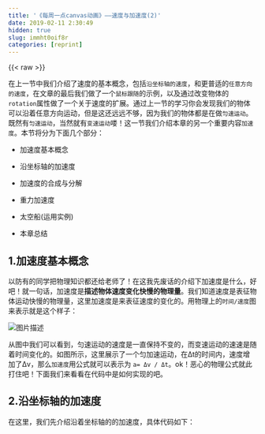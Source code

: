 ```yaml
---
title: '《每周一点canvas动画》——速度与加速度(2)' 
date: 2019-02-11 2:30:49
hidden: true
slug: immht0oif8r
categories: [reprint]
---
```


{{< raw >}}

                    
<p>在上一节中我们介绍了速度的基本概念，包括<code>沿坐标轴的速度</code>，和更普适的<code>任意方向的速度</code>，在文章的最后我们做了一个<code>鼠标跟随</code>的示例，以及通过改变物体的<code>rotation</code>属性做了一个关于速度的扩展。通过上一节的学习你会发现我们的物体可以沿着任意方向运动，但是这还远远不够，因为我们的物体都是在做<code>匀速运动</code>。<br>既然有<code>匀速运动</code>，当然就有<code>变速运动</code>喽！这一节我们介绍本章的另一个重要内容<code>加速度</code>。本节将分为下面几个部分：</p>
<ul>
<li><p>加速度基本概念</p></li>
<li><p>沿坐标轴的加速度</p></li>
<li><p>加速度的合成与分解</p></li>
<li><p>重力加速度</p></li>
<li><p>太空船(运用实例)</p></li>
<li><p>本章总结</p></li>
</ul>
<h2 id="articleHeader0">1.加速度基本概念</h2>
<p>以防有的同学把物理知识都还给老师了！在这我先废话的介绍下加速度是什么，好吧！就一句话，加速度是<strong>描述物体速度变化快慢的物理量</strong>。我们知道速度是表征物体运动快慢的物理量，这里加速度是来表征速度的变化的。用物理上的<code>时间/速度</code>图来表示就是这个样子：</p>
<p><span class="img-wrap"><img data-src="/img/bVvi6l" src="https://static.alili.tech/img/bVvi6l" alt="图片描述" title="图片描述" style="cursor: pointer; display: inline;"></span></p>
<p>从图中我们可以看到，匀速运动的速度是一直保持不变的，而变速运动的速速是随着时间变化的。如图所示，这里展示了一个匀加速运动，在Δt的时间内，速度增加了Δv，那么<code>加速度</code>用公式就可以表示为 <code>a= Δv / Δt</code>。ok！恶心的物理公式就此打住吧！下面我们来看看在代码中是如何实现的吧。</p>
<h2 id="articleHeader1">2.沿坐标轴的加速度</h2>
<p>在这里，我们先介绍沿着坐标轴的的加速度，具体代码如下：</p>
<div class="widget-codetool" style="display:none;">
      <div class="widget-codetool--inner">
      <span class="selectCode code-tool" data-toggle="tooltip" data-placement="top" title="" data-original-title="全选"></span>
      <span type="button" class="copyCode code-tool" data-toggle="tooltip" data-placement="top" data-clipboard-text="<canvas id=&quot;canvas&quot; width=&quot;500&quot; height=&quot;500&quot; style=&quot;background:#000;&quot;>
       your browser not support canvas
   </canvas>
   <script src=&quot;../js/ball.js&quot;></script> //引入工具函数文件
   <script src=&quot;../js/utils.js&quot;></script> //引入球类
   <script>
       window.onload = function(){
           var canvas = document.****getElementById(&quot;canvas&quot;);
           var context = canvas.getContext(&quot;2d&quot;);
           
           var ball = new Ball(20);
           ball.x = canvas.width/6;
           ball.y = canvas.height/6;
           
           var vx = 0, ax = 0.1; //定义初始速度vx, 定义加速度a
           (function drawFrame(){
               window.requestAnimationFrame(drawFrame, canvas);
               context.clearRect(0,0,canvas.width,canvas.height);
               
               vx += ax; //速度每一帧都加上加速度的值
               ball.x += vx;
               ball.draw(context);
           }());
       }
    </script>" title="" data-original-title="复制"></span>
      <span type="button" class="saveToNote code-tool" data-toggle="tooltip" data-placement="top" title="" data-original-title="放进笔记"></span>
      </div>
      </div><pre class="bash hljs"><code class="bash">&lt;canvas id=<span class="hljs-string">"canvas"</span> width=<span class="hljs-string">"500"</span> height=<span class="hljs-string">"500"</span> style=<span class="hljs-string">"background:#000;"</span>&gt;
       your browser not support canvas
   &lt;/canvas&gt;
   &lt;script src=<span class="hljs-string">"../js/ball.js"</span>&gt;&lt;/script&gt; //引入工具函数文件
   &lt;script src=<span class="hljs-string">"../js/utils.js"</span>&gt;&lt;/script&gt; //引入球类
   &lt;script&gt;
       window.onload = <span class="hljs-function"><span class="hljs-title">function</span></span>(){
           var canvas = document.****getElementById(<span class="hljs-string">"canvas"</span>);
           var context = canvas.getContext(<span class="hljs-string">"2d"</span>);
           
           var ball = new Ball(20);
           ball.x = canvas.width/6;
           ball.y = canvas.height/6;
           
           var vx = 0, ax = 0.1; //定义初始速度vx, 定义加速度a
           (<span class="hljs-keyword">function</span> <span class="hljs-function"><span class="hljs-title">drawFrame</span></span>(){
               window.requestAnimationFrame(drawFrame, canvas);
               context.clearRect(0,0,canvas.width,canvas.height);
               
               vx += ax; //速度每一帧都加上加速度的值
               ball.x += vx;
               ball.draw(context);
           }());
       }
    &lt;/script&gt;</code></pre>
<p>在上面的代码中我们首先，定义了速度和加速度，然后在动画循环中让速度每一帧都加上加速度，这样每一帧速度的值都在增加，球的位置相对来说每一帧就会增加的越来越多，反映到动画中就是运动的越来越块。这里我要感谢热心的网友给我推荐的GIF制作工具，让本文不再是干巴巴的文字与图片。废话不多说，上图：</p>
<p><strong>匀速运动</strong><br><span class="img-wrap"><img data-src="/img/bVvi6t" src="https://static.alili.tech/img/bVvi6t" alt="图片描述" title="图片描述" style="cursor: pointer;"></span></p>
<p><strong>加速运动</strong><br><span class="img-wrap"><img data-src="/img/bVvi6w" src="https://static.alili.tech/img/bVvi6w" alt="图片描述" title="图片描述" style="cursor: pointer;"></span></p>
<p>为了效果更加突出，这里放上了匀速运动的图片，与加速运动的图片做了一个对比。在示例代码中小球的运动方向沿着X轴，当然你也可以沿着Y轴，或者两者同时。当你同时在X轴和Y轴定义了加速度，你会发现和任意方向的速度一样，小球会沿着两者合速度的方向移动，这就引出了我们的下一部分--任意方向的加速度。</p>
<h2 id="articleHeader2">3.加速度的合成与分解</h2>
<p>有了前一节关于速度的合成与分解的铺垫，这里就变得很简单了，加速度同样可以像速度那样合成分解。这里我们假设要让小球沿着30度的方向做加速度为0.05的加速运动，具体代码如下：</p>
<div class="widget-codetool" style="display:none;">
      <div class="widget-codetool--inner">
      <span class="selectCode code-tool" data-toggle="tooltip" data-placement="top" title="" data-original-title="全选"></span>
      <span type="button" class="copyCode code-tool" data-toggle="tooltip" data-placement="top" data-clipboard-text="window.onload = function(){
           var canvas = document.getElementById(&quot;canvas&quot;);
           var context = canvas.getContext(&quot;2d&quot;);
           
           var ball = new Ball(20);
           ball.x = 0;
           ball.y = 0;
           
           var vx = 0, vy = 0, //初始速度为0
               ax = 0, ay = 0, //分加速度为0
               angle = 30, //运动方向
               aTotal = 0.05; // 定义加速度的大小
           
           (function drawFrame(){
               window.requestAnimationFrame(drawFrame, canvas);
               context.clearRect(0,0,canvas.width,canvas.height);
               
               //加速度分解
               ax = Math.cos(30 * Math.PI/180)*aTotal;
               ay = Math.sin(30 * Math.PI/180)*aTotal;
               
               vx += ax;
               vy += ay;
         
               ball.x += vx;
               ball.y += vy;
               ball.draw(context);
           }());
       }" title="" data-original-title="复制"></span>
      <span type="button" class="saveToNote code-tool" data-toggle="tooltip" data-placement="top" title="" data-original-title="放进笔记"></span>
      </div>
      </div><pre class="bash hljs"><code class="bash">window.onload = <span class="hljs-function"><span class="hljs-title">function</span></span>(){
           var canvas = document.getElementById(<span class="hljs-string">"canvas"</span>);
           var context = canvas.getContext(<span class="hljs-string">"2d"</span>);
           
           var ball = new Ball(20);
           ball.x = 0;
           ball.y = 0;
           
           var vx = 0, vy = 0, //初始速度为0
               ax = 0, ay = 0, //分加速度为0
               angle = 30, //运动方向
               aTotal = 0.05; // 定义加速度的大小
           
           (<span class="hljs-keyword">function</span> <span class="hljs-function"><span class="hljs-title">drawFrame</span></span>(){
               window.requestAnimationFrame(drawFrame, canvas);
               context.clearRect(0,0,canvas.width,canvas.height);
               
               //加速度分解
               ax = Math.cos(30 * Math.PI/180)*aTotal;
               ay = Math.sin(30 * Math.PI/180)*aTotal;
               
               vx += ax;
               vy += ay;
         
               ball.x += vx;
               ball.y += vy;
               ball.draw(context);
           }());
       }</code></pre>
<p>具体效果如下图所示：</p>
<p><span class="img-wrap"><img data-src="/img/bVvi6y" src="https://static.alili.tech/img/bVvi6y" alt="图片描述" title="图片描述" style="cursor: pointer; display: inline;"></span></p>
<p>与任意方向速度的概念一样，我们设定加速度的大小，以及物体运动的方向。然后再动画循环中，将加速度分解到水平和垂直两个方向，然后让水平速度和垂直速度在每一帧都加上相对应的加速度值，我们就可以得到一个沿任意方向加速(减速)运行的小球。</p>
<h2 id="articleHeader3">4.重力加速度</h2>
<p>在这一部分我们介绍加速度中比较特别的一个 —— 重力加速度。重力加速度其实是由两个物体间的引力形成的，到后面我们专门会有一个章节来介绍万有引力，并且将它运用于我们的动画之中。</p>
<p>对于这个特殊的加速度，我相信你对它应该不会感到陌生，因为在中学的课本中<code>G</code>这个符号不知道出现了多少次。我们需要知道的是，在地球上，任何一个物体从空中下落到地面，它都有一个竖直向下的加速度。</p>
<p>ok！代码时间，我们的题目是：<code>小球从空中自由降落至地面，然后弹起，循环往复，直到它最终速度为零停留在地面</code>。好吧！这次我们先看看模拟出来的效果：</p>
<p><span class="img-wrap"><img data-src="/img/bVvi6C" src="https://static.alili.tech/img/bVvi6C" alt="图片描述" title="图片描述" style="cursor: pointer; display: inline;"></span></p>
<p>具体代码如下：</p>
<div class="widget-codetool" style="display:none;">
      <div class="widget-codetool--inner">
      <span class="selectCode code-tool" data-toggle="tooltip" data-placement="top" title="" data-original-title="全选"></span>
      <span type="button" class="copyCode code-tool" data-toggle="tooltip" data-placement="top" data-clipboard-text="window.onload = function(){
           var canvas = document.getElementById('canvas');
           var context = canvas.getContext('2d');
           
           var ball = new Ball(20, &quot;red&quot;);
               ball.x = canvas.width/2
               ball.y = canvas.height/2 - 200;
               
           var vy = 0,  //初始速度
                gravity = 0.2, //定义重力加速度
                bounce = -0.8; //定义反弹系数
                
           //碰撞检测
           function checkGround(ball){
               if(ball.y + ball.radius > canvas.height){
                   ball.y = canvas.height - ball.radius;
                   vy *= bounce; //速度反向并且减小
               }
           }

           (function drawFramw(){
              window.requestAnimationFrame(drawFramw, canvas);
              context.clearRect(0, 0, canvas.width, canvas.height);
              
              vy += gravity;
              ball.y += vy;
              
              //碰撞检测
              checkGround(ball);
              ball.draw(context);
           }());
   }" title="" data-original-title="复制"></span>
      <span type="button" class="saveToNote code-tool" data-toggle="tooltip" data-placement="top" title="" data-original-title="放进笔记"></span>
      </div>
      </div><pre class="bash hljs"><code class="bash">window.onload = <span class="hljs-function"><span class="hljs-title">function</span></span>(){
           var canvas = document.getElementById(<span class="hljs-string">'canvas'</span>);
           var context = canvas.getContext(<span class="hljs-string">'2d'</span>);
           
           var ball = new Ball(20, <span class="hljs-string">"red"</span>);
               ball.x = canvas.width/2
               ball.y = canvas.height/2 - 200;
               
           var vy = 0,  //初始速度
                gravity = 0.2, //定义重力加速度
                bounce = -0.8; //定义反弹系数
                
           //碰撞检测
           <span class="hljs-keyword">function</span> checkGround(ball){
               <span class="hljs-keyword">if</span>(ball.y + ball.radius &gt; canvas.height){
                   ball.y = canvas.height - ball.radius;
                   vy *= bounce; //速度反向并且减小
               }
           }

           (<span class="hljs-keyword">function</span> <span class="hljs-function"><span class="hljs-title">drawFramw</span></span>(){
              window.requestAnimationFrame(drawFramw, canvas);
              context.clearRect(0, 0, canvas.width, canvas.height);
              
              vy += gravity;
              ball.y += vy;
              
              //碰撞检测
              checkGround(ball);
              ball.draw(context);
           }());
   }</code></pre>
<p>在这段代码中，除了本章介绍的内容，还包括部分下一章会介绍的内容，但是以你们的聪明才智我相信这完全是小菜一碟，对吧！我们在初始化阶段定义了在Y轴方向的初始速度<code>vy</code>, 还有重力加速度<code>gravity</code>, 以及一个反弹系数<code>bounce</code>。这里面我们做了一个简单的碰撞检测，当小球下落到地面(也就是canvas画布的底部)，它的位置为 <code>canvas.height - ball.radius</code>，并且此时速度反弹，方向向上。然后再循环动画中调用碰撞检测函数，这样就出现了落地反弹的效果，至于为什么会最后停留在地面上，那是因为<code>bounce</code>是个小数，每碰撞一次<code>vy</code> 都会减小。好了，这只是一个简单的动画，我就不费嘴皮子了。</p>
<h2 id="articleHeader4">5.太空船</h2>
<p>在这个实例中我们要达到的效果是：<strong>通过键盘上的方向键控制太空船朝着不同的方向运动</strong>。在这里我们需要新建一个<code>spaceShip.js</code>类文件，值得注意的是加上该文件你的js文件夹中应该包含了以下四个文件：</p>
<ul>
<li><p>utils.js</p></li>
<li><p>arrow.js</p></li>
<li><p>ball.js</p></li>
<li><p>ship.js</p></li>
</ul>
<p>ship.js文件的代码如下：</p>
<div class="widget-codetool" style="display:none;">
      <div class="widget-codetool--inner">
      <span class="selectCode code-tool" data-toggle="tooltip" data-placement="top" title="" data-original-title="全选"></span>
      <span type="button" class="copyCode code-tool" data-toggle="tooltip" data-placement="top" data-clipboard-text="spaceShip.js文件

    function SpaceShip(){
      this.x = 0;
      this.y = 0;
      this.width = 25;
      this.height = 25;
      this.rotation = 0;
      this.showFlame = false;
    }

    SpaceShip.prototype.draw = function(context){
        context.save();
        context.beginPath();
        context.translate(this.x, this.y);
        context.rotate(this.rotation);
        context.strokeStyle = &quot;#ffffff&quot;;
        context.moveTo(10, 0);
        context.lineTo(-10, 10);
        context.lineTo(-5, 0);
        context.lineTo(-10, -10);
        context.lineTo(10, 0);
        context.closePath();
        context.stroke();
        if(this.showFlame == true){
            context.save()
            context.beginPath();
            context.strokeStyle = &quot;#f69&quot;;
            context.moveTo(-7.5, -5);
            context.lineTo(-15, 0);
            context.lineTo(-7.5, 5);
            context.stroke();
            context.restore();
        }
        context.restore();
    }" title="" data-original-title="复制"></span>
      <span type="button" class="saveToNote code-tool" data-toggle="tooltip" data-placement="top" title="" data-original-title="放进笔记"></span>
      </div>
      </div><pre class="bash hljs"><code class="bash">spaceShip.js文件

    <span class="hljs-keyword">function</span> <span class="hljs-function"><span class="hljs-title">SpaceShip</span></span>(){
      this.x = 0;
      this.y = 0;
      this.width = 25;
      this.height = 25;
      this.rotation = 0;
      this.showFlame = <span class="hljs-literal">false</span>;
    }

    SpaceShip.prototype.draw = <span class="hljs-keyword">function</span>(context){
        context.save();
        context.beginPath();
        context.translate(this.x, this.y);
        context.rotate(this.rotation);
        context.strokeStyle = <span class="hljs-string">"#ffffff"</span>;
        context.moveTo(10, 0);
        context.lineTo(-10, 10);
        context.lineTo(-5, 0);
        context.lineTo(-10, -10);
        context.lineTo(10, 0);
        context.closePath();
        context.stroke();
        <span class="hljs-keyword">if</span>(this.showFlame == <span class="hljs-literal">true</span>){
            context.save()
            context.beginPath();
            context.strokeStyle = <span class="hljs-string">"#f69"</span>;
            context.moveTo(-7.5, -5);
            context.lineTo(-15, 0);
            context.lineTo(-7.5, 5);
            context.stroke();
            context.restore();
        }
        context.restore();
    }</code></pre>
<p>效果图如下：</p>
<p><span class="img-wrap"><img data-src="/img/bVvi6F" src="https://static.alili.tech/img/bVvi6F" alt="图片描述" title="图片描述" style="cursor: pointer; display: inline;"></span></p>
<p>具体代码如下：</p>
<div class="widget-codetool" style="display:none;">
      <div class="widget-codetool--inner">
      <span class="selectCode code-tool" data-toggle="tooltip" data-placement="top" title="" data-original-title="全选"></span>
      <span type="button" class="copyCode code-tool" data-toggle="tooltip" data-placement="top" data-clipboard-text=" <canvas id=&quot;canvas&quot; width=&quot;1000&quot; height=&quot;500&quot; style=&quot;background:#000;&quot;>
       your browser not support canvas
   </canvas>
   <script src=&quot;../js/utils.js&quot;></script>
   <script src=&quot;../js/spaceship.js&quot;></script>
    <script>
      window.onload = function(){
          var canvas = document.getElementById('canvas'),
              context = canvas.getContext('2d');

          var spaceShip = new SpaceShip();
              spaceShip.x = canvas.width/2;
              spaceShip.y = canvas.height/2;
          
         //初始化
          var vr = 0,
              vx = 0,
              vy = 0,
              ax = 0,
              ay = 0,
              angle = 0,
              thrust = 0;
              
          //通过方向键控制各变量的值
          window.addEventListener('keydown',function(event){
              switch (event.keyCode){
                  case 37:    //left
                      vr = -3;
                      vx = 0;
                      vy = 0;
                      break;
                  case 39:  //right
                      vr = 3;
                      vx = 0;
                      vy = 0;
                      break;
                  case 38: //up
                      spaceShip.showFlame = true;
                      thrust = 0.05;
                      break;
                  case 40:
                      ax = 0;
                      ay = 0;
                      vx = 0;
                      vy = 0;
                      break;
              }
          }, false);

          window.addEventListener('keyup', function(event){
               vr = 0;
               thrust = 0;
               spaceShip.showFlame = false;
          }, false);

          (function drawFrame(){
              window.requestAnimationFrame(drawFrame, canvas);
              context.clearRect(0, 0, canvas.width, canvas.height);
              
              //角度
              spaceShip.rotation += vr *Math.PI/180;
              
              angle = spaceShip.rotation;
              ax = Math.cos(angle)*thrust;
              ay = Math.sin(angle)*thrust;
              
              vx += ax;
              vy += ay;
          
              spaceShip.x += vx;
              spaceShip.y += vy;
              
              spaceShip.draw(context);

          }());
      }" title="" data-original-title="复制"></span>
      <span type="button" class="saveToNote code-tool" data-toggle="tooltip" data-placement="top" title="" data-original-title="放进笔记"></span>
      </div>
      </div><pre class="bash hljs"><code class="bash"> &lt;canvas id=<span class="hljs-string">"canvas"</span> width=<span class="hljs-string">"1000"</span> height=<span class="hljs-string">"500"</span> style=<span class="hljs-string">"background:#000;"</span>&gt;
       your browser not support canvas
   &lt;/canvas&gt;
   &lt;script src=<span class="hljs-string">"../js/utils.js"</span>&gt;&lt;/script&gt;
   &lt;script src=<span class="hljs-string">"../js/spaceship.js"</span>&gt;&lt;/script&gt;
    &lt;script&gt;
      window.onload = <span class="hljs-function"><span class="hljs-title">function</span></span>(){
          var canvas = document.getElementById(<span class="hljs-string">'canvas'</span>),
              context = canvas.getContext(<span class="hljs-string">'2d'</span>);

          var spaceShip = new SpaceShip();
              spaceShip.x = canvas.width/2;
              spaceShip.y = canvas.height/2;
          
         //初始化
          var vr = 0,
              vx = 0,
              vy = 0,
              ax = 0,
              ay = 0,
              angle = 0,
              thrust = 0;
              
          //通过方向键控制各变量的值
          window.addEventListener(<span class="hljs-string">'keydown'</span>,<span class="hljs-keyword">function</span>(event){
              switch (event.keyCode){
                  <span class="hljs-keyword">case</span> 37:    //left
                      vr = -3;
                      vx = 0;
                      vy = 0;
                      <span class="hljs-built_in">break</span>;
                  <span class="hljs-keyword">case</span> 39:  //right
                      vr = 3;
                      vx = 0;
                      vy = 0;
                      <span class="hljs-built_in">break</span>;
                  <span class="hljs-keyword">case</span> 38: //up
                      spaceShip.showFlame = <span class="hljs-literal">true</span>;
                      thrust = 0.05;
                      <span class="hljs-built_in">break</span>;
                  <span class="hljs-keyword">case</span> 40:
                      ax = 0;
                      ay = 0;
                      vx = 0;
                      vy = 0;
                      <span class="hljs-built_in">break</span>;
              }
          }, <span class="hljs-literal">false</span>);

          window.addEventListener(<span class="hljs-string">'keyup'</span>, <span class="hljs-keyword">function</span>(event){
               vr = 0;
               thrust = 0;
               spaceShip.showFlame = <span class="hljs-literal">false</span>;
          }, <span class="hljs-literal">false</span>);

          (<span class="hljs-keyword">function</span> <span class="hljs-function"><span class="hljs-title">drawFrame</span></span>(){
              window.requestAnimationFrame(drawFrame, canvas);
              context.clearRect(0, 0, canvas.width, canvas.height);
              
              //角度
              spaceShip.rotation += vr *Math.PI/180;
              
              angle = spaceShip.rotation;
              ax = Math.cos(angle)*thrust;
              ay = Math.sin(angle)*thrust;
              
              vx += ax;
              vy += ay;
          
              spaceShip.x += vx;
              spaceShip.y += vy;
              
              spaceShip.draw(context);

          }());
      }</code></pre>
<p>好了，看看是不是挺炫的，现在只要通过键盘上的方向键你就能控制飞船朝任意的一个方向移动。把代码放到你的编辑器中亲手体验一把吧。虽然我们的太空船只是一个简单的多边形，但是它能喷火啊！哈哈！</p>
<h2 id="articleHeader5">6.总结</h2>
<p>本章中要公式总结：</p>
<div class="widget-codetool" style="display:none;">
      <div class="widget-codetool--inner">
      <span class="selectCode code-tool" data-toggle="tooltip" data-placement="top" title="" data-original-title="全选"></span>
      <span type="button" class="copyCode code-tool" data-toggle="tooltip" data-placement="top" data-clipboard-text="//任意方向速度
vx = speed * Math.cos(angle);
vy = speed * Math.sin(angle);

//任意方向加速度
ax = force * Math.cos(angle);
ay = force * Math.xin(angle);

//改变速度
vx += ax;
vx += ay;

//改变位置
object.x += vx;
object.y += vy;
" title="" data-original-title="复制"></span>
      <span type="button" class="saveToNote code-tool" data-toggle="tooltip" data-placement="top" title="" data-original-title="放进笔记"></span>
      </div>
      </div><pre class="bash hljs"><code class="bash">//任意方向速度
vx = speed * Math.cos(angle);
vy = speed * Math.sin(angle);

//任意方向加速度
ax = force * Math.cos(angle);
ay = force * Math.xin(angle);

//改变速度
vx += ax;
vx += ay;

//改变位置
object.x += vx;
object.y += vy;
</code></pre>
<p>好吧！到这里<code>速度与加速度</code>一章就告一段落了，我们讲解了基本的速度与加速度概念，并且结合前面的三角函数实现了很多不同的效果。简单的示例，是否能够勾起你无限的创造力呢？敬请期待下一章——边界与摩擦力</p>

                
{{< /raw >}}

# 版权声明
本文资源来源互联网，仅供学习研究使用，版权归该资源的合法拥有者所有，

本文仅用于学习、研究和交流目的。转载请注明出处、完整链接以及原作者。

原作者若认为本站侵犯了您的版权，请联系我们，我们会立即删除！

## 原文标题
《每周一点canvas动画》——速度与加速度(2)

## 原文链接
[https://segmentfault.com/a/1190000005039280](https://segmentfault.com/a/1190000005039280)

